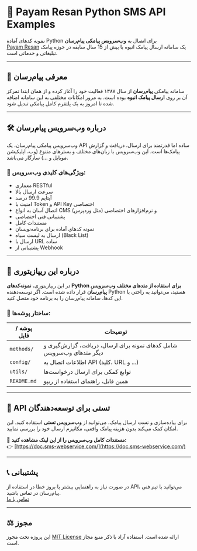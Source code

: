 # 🐍 Payam Resan Python SMS API Examples

نمونه کدهای آماده Python برای اتصال به **وب‌سرویس پیامکی پیام‌رسان**  
[Payam Resan](https://payam-resan.com) یک سامانه ارسال پیامک انبوه با بیش از 15 سال سابقه در حوزه پیامک تبلیغاتی و خدماتی است.

---

## 📌 معرفی پیام‌رسان

سامانه پیامکی **پیام‌رسان** از سال ۱۳۸۷ فعالیت خود را آغاز کرده و از همان ابتدا تمرکز آن بر روی **ارسال پیامک انبوه** بوده است. به مرور امکانات مختلفی به این سامانه اضافه شده تا امروز به یک پلتفرم کامل پیامکی تبدیل شود.

---

## 🛠️ درباره وب‌سرویس پیام‌رسان

وب‌سرویس پیامکی پیام‌رسان، یک API ساده اما قدرتمند برای ارسال، دریافت و گزارش پیامک‌ها است. این وب‌سرویس با زبان‌های مختلف و بسترهای متنوع (وب، اپلیکیشن موبایل و ...) سازگار می‌باشد.

### 🔹 ویژگی‌های کلیدی وب‌سرویس:
- معماری RESTful
- سرعت ارسال بالا
- آپتایم 99.9 درصد
- امنیت با Token و API Key اختصاصی
- اتصال آسان به انواع CMS (مثل وردپرس) و نرم‌افزارهای اختصاصی
- پشتیبانی فنی اختصاصی
- مستندات کامل
- نمونه کدهای آماده برای برنامه‌نویسان
- ارسال به لیست سیاه (Black List)
- ارسال با URL ساده
- پشتیبانی از Webhook

---

## 📂 درباره این ریپازیتوری

در این ریپازیتوری، **نمونه‌کدهای Python برای استفاده از متدهای مختلف وب‌سرویس پیام‌رسان** قرار داده شده است. اگر توسعه‌دهنده Python هستید، می‌توانید به راحتی با این کدها، سامانه پیام‌رسان را به برنامه خود متصل کنید.

### 📁 ساختار پوشه‌ها:
| پوشه / فایل | توضیحات |
|-------------|----------|
| `methods/` | شامل کدهای نمونه برای ارسال، دریافت، گزارش‌گیری و دیگر متدهای وب‌سرویس |
| `config/`   | اطلاعات اتصال به API (کلید، URL و ...) |
| `utils/`    | توابع کمکی برای ارسال درخواست‌ها |
| `README.md` | همین فایل، راهنمای استفاده از ریپو |

---

## 🧪 API تستی برای توسعه‌دهندگان

برای پیاده‌سازی و تست ارسال پیامک، می‌توانید از **وب‌سرویس تستی** استفاده کنید. این امکان کمک می‌کند بدون هزینه پیامک واقعی، مکانیزم ارسال خود را بررسی نمایید.

📄 **مستندات کامل وب‌سرویس را از این لینک مشاهده کنید:**  
👉 [https://doc.sms-webservice.com/](https://doc.sms-webservice.com/)

---

## 📞 پشتیبانی

در صورت نیاز به راهنمایی بیشتر یا بروز خطا در استفاده از API، می‌توانید با تیم فنی پیام‌رسان در تماس باشید.  
[تماس با ما](https://payam-resan.com)

---

## ⚖️ مجوز

این پروژه تحت مجوز [MIT License](LICENSE) ارائه شده است. استفاده آزاد با ذکر منبع مجاز است.
